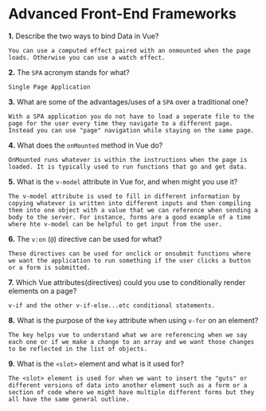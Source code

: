 # Advanced Front-End Frameworks


**1.** Describe the two ways to bind Data in Vue?
<!-- enter you answer in the space below -->
```
You can use a computed effect paired with an onmounted when the page loads. Otherwise you can use a watch effect.
```

**2.** The `SPA` acronym stands for what?
<!-- enter you answer in the space below -->
```
Single Page Application
```
**3.** What are some of the advantages/uses of a `SPA` over a traditional one?
<!-- enter you answer in the space below -->
```
With a SPA application you do not have to load a seperate file to the page for the user every time they navigate to a different page. Instead you can use "page" navigation while staying on the same page.
```
**4.** What does the `onMounted` method in Vue do?
<!-- enter you answer in the space below -->
```
OnMounted runs whatever is within the instructions when the page is loaded. It is typically used to run functions that go and get data.
```
**5.** What is the `v-model` attribute in Vue for, and when might you use it?
<!-- enter you answer in the space below -->
```
The v-model attribute is used to fill in different information by copying whatever is written into different inputs and then compiling them into one object with a value that we can reference when sending a body to the server. For instance, forms are a good example of a time where hte v-model can be helpful to get input from the user.
```
**6.** The `v:on` (`@`) directive can be used for what?
<!-- enter you answer in the space below -->
```
These directives can be used for onclick or onsubmit functions where we want the application to run something if the user clicks a button or a form is submitted.
```
**7.** Which Vue attributes(directives) could you use to conditionally render elements on a page?
<!-- enter you answer in the space below -->
```
v-if and the other v-if-else...etc conditional statements.
```
**8.** What is the purpose of the `key` attribute when using `v-for` on an element?
<!-- enter you answer in the space below -->
```
The key helps vue to understand what we are referencing when we say each one or if we make a change to an array and we want those changes to be reflected in the list of objects.
```
**9.** What is the `<slot>` element and what is it used for?
<!-- enter you answer in the space below -->
```
The <slot> element is used for when we want to insert the "guts" or different versions of data into another element such as a form or a section of code where we might have multiple different forms but they all have the same general outline.
```